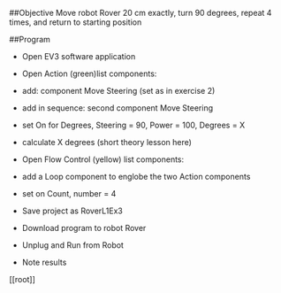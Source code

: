##Objective
Move robot Rover 20 cm exactly,
turn 90 degrees, repeat 4 times, and return to starting position

##Program

- Open EV3 software application
- Open Action (green)list components:
- add: component Move Steering (set as in exercise 2)
- add in sequence: second component Move Steering
- set On for Degrees, Steering = 90, Power = 100, Degrees = X
- calculate X degrees (short theory lesson here)
- Open Flow Control (yellow) list components:
- add a Loop component to englobe the two Action components
- set on Count, number = 4

- Save project as RoverL1Ex3
- Download program to robot Rover
- Unplug and Run from Robot
- Note results


[[root]]
